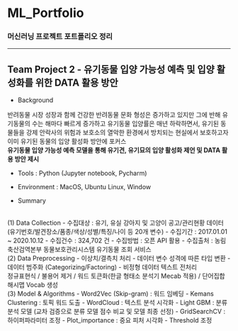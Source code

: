 # ML_Portfolio
### 머신러닝 프로젝트 포트폴리오 정리
***
## Team Project 2 - 유기동물 입양 가능성 예측 및 입양 활성화를 위한 DATA 활용 방안
+ Background

반려동물 시장 성장과 함께 건강한 반려동물 문화 형성은 증가하고 있지만 그에 반해 유기동물의 수는 해마다 빠르게 증가하고 유기동물 입양률은 매년 하락하면서, 유기된 동물들을 강제 안락사의 위험과 보호소의 열악한 환경에서 방치되는 현실에서 보호하고자 이미 유기된 동물의 입양 활성화 방안에 포커스<br>             **유기동물 입양 가능성 예측 모델을 통해 유기견, 유기묘의 입양 활성화 제언 및 DATA 활용 방안 제시**

+ Tools : Python (Jupyter notebook, Pycharm)
 
+ Environment : MacOS, Ubuntu Linux, Window

+ Summary
<br>
  (1) Data Collection
    - 수집대상 : 유기, 유실 강아지 및 고양이 공고/관리현황 데이터 (유기번호/발견장소/품종/색상/성별/특징/나이 등 20개 변수)
    - 수집기간 : 2017.01.01 ~ 2020.10.12
    - 수집건수 : 324,702 건
    - 수집방법 : 오픈 API 활용
    - 수집출처 : 농림축산검역본부 동물보호관리시스템 유기동물 조회 서비스
<br>
  (2) Data Preprocessing
    - 이상치/결측치 처리
    - 데이터 변수 성격에 따른 타입 변환
    - 데이터 범주화 (Categorizing/Factoring)
    - 비정형 데이터 텍스트 전처리<br>
      정규표현식 / 불용어 제거 / 워드 토큰화(한글 형태소 분석기 Mecab 적용) / 단어집합 해시맵 Vocab 생성
<br>
  (3) Model & Algorithms
    - Word2Vec (Skip-gram) : 워드 임베딩
    - Kemans Clustering : 토픽 워드 도출
    - WordCloud : 텍스트 분석 시각화
    - Light GBM : 분류 분석 모델 (교차 검증으로 분류 모델 점수 비교 및 모델 최종 선정)
    - GridSearchCV : 하이퍼파라미터 조정
    - Plot_importance : 중요 피처 시각화
    - Threshold 조정
